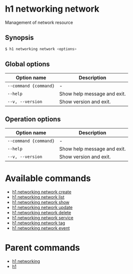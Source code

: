 
# h1 networking network

Management of network resource

## Synopsis

```bash
$ h1 networking network <options>
```

## Global options

| Option name               | Description                 |
| ------------------------- | --------------------------- |
| ```--command {command}``` | -                           |
| ```--help```              | Show help message and exit. |
| ```--v, --version```      | Show version and exit.      |

## Operation options

| Option name               | Description                 |
| ------------------------- | --------------------------- |
| ```--command {command}``` | -                           |
| ```--help```              | Show help message and exit. |
| ```--v, --version```      | Show version and exit.      |

# Available commands

* [h1 networking network create](./create/README.md)
* [h1 networking network list](./list/README.md)
* [h1 networking network show](./show/README.md)
* [h1 networking network update](./update/README.md)
* [h1 networking network delete](./delete/README.md)
* [h1 networking network service](./service/README.md)
* [h1 networking network tag](./tag/README.md)
* [h1 networking network event](./event/README.md)

# Parent commands

* [h1 networking](./../README.md)
* [h1](./../../README.md)
